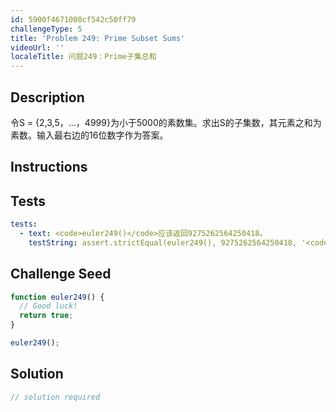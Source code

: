 ```yaml
---
id: 5900f4671000cf542c50ff79
challengeType: 5
title: 'Problem 249: Prime Subset Sums'
videoUrl: ''
localeTitle: 问题249：Prime子集总和
---
```


## Description
<section id="description">令S = {2,3,5，...，4999}为小于5000的素数集。求出S的子集数，其元素之和为素数。输入最右边的16位数字作为答案。 </section>

## Instructions
<section id="instructions">
</section>

## Tests
<section id='tests'>

```yml
tests:
  - text: <code>euler249()</code>应该返回9275262564250418。
    testString: assert.strictEqual(euler249(), 9275262564250418, '<code>euler249()</code> should return 9275262564250418.');

```

</section>

## Challenge Seed
<section id='challengeSeed'>

<div id='js-seed'>

```js
function euler249() {
  // Good luck!
  return true;
}

euler249();

```

</div>



</section>

## Solution
<section id='solution'>

```js
// solution required
```
</section>
